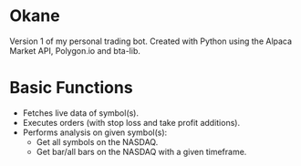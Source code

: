 # Okane
Version 1 of my personal trading bot. Created with Python using the Alpaca Market API, Polygon.io and bta-lib.

# Basic Functions
- Fetches live data of symbol(s).
- Executes orders (with stop loss and take profit additions).
- Performs analysis on given symbol(s):
  - Get all symbols on the NASDAQ.
  - Get bar/all bars on the NASDAQ with a given timeframe.
 
